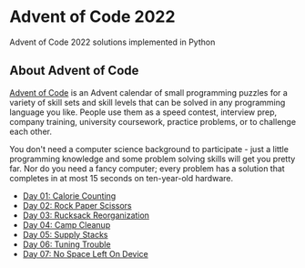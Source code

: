 # Advent of Code 2022
Advent of Code 2022 solutions implemented in Python


## About Advent of Code

[Advent of Code](https://adventofcode.com) is an Advent calendar of small programming puzzles for a variety of skill sets and skill levels that can be solved in any programming language you like. People use them as a speed contest, interview prep, company training, university coursework, practice problems, or to challenge each other.

You don't need a computer science background to participate - just a little programming knowledge and some problem solving skills will get you pretty far. Nor do you need a fancy computer; every problem has a solution that completes in at most 15 seconds on ten-year-old hardware.

* [Day 01: Calorie Counting ](day1/)
* [Day 02: Rock Paper Scissors ](day2/)
* [Day 03: Rucksack Reorganization ](day3/)
* [Day 04: Camp Cleanup ](day4/)
* [Day 05: Supply Stacks ](day5/)
* [Day 06: Tuning Trouble ](day6/)
* [Day 07: No Space Left On Device ](day7/)
